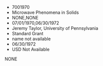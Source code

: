* 7001970
* Microwave Phenomena in Solids
* NONE,NONE
* 07/01/1970,06/30/1972
* Jeremy Taylor, University of Pennsylvania
* Standard Grant
*   name not available
* 06/30/1972
* USD Not Available

NONE